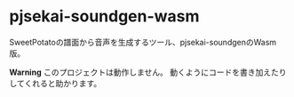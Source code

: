 # pjsekai-soundgen-wasm

SweetPotatoの譜面から音声を生成するツール、pjsekai-soundgenのWasm版。

**Warning**
このプロジェクトは動作しません。
動くようにコードを書き加えたりしてくれると助かります。
